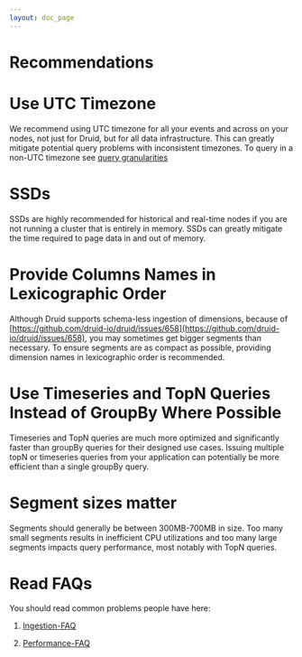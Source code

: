 ```yaml
---
layout: doc_page
---
```


Recommendations
===============

# Use UTC Timezone

We recommend using UTC timezone for all your events and across on your nodes, not just for Druid, but for all data infrastructure. This can greatly mitigate potential query problems with inconsistent timezones. To query in a non-UTC timezone see [query granularities](../querying/granularities.html#period-granularities)

# SSDs

SSDs are highly recommended for historical and real-time nodes if you are not running a cluster that is entirely in memory. SSDs can greatly mitigate the time required to page data in and out of memory.

# Provide Columns Names in Lexicographic Order

Although Druid supports schema-less ingestion of dimensions, because of [https://github.com/druid-io/druid/issues/658](https://github.com/druid-io/druid/issues/658), you may sometimes get bigger segments than necessary. To ensure segments are as compact as possible, providing dimension names in lexicographic order is recommended.

# Use Timeseries and TopN Queries Instead of GroupBy Where Possible

Timeseries and TopN queries are much more optimized and significantly faster than groupBy queries for their designed use cases. Issuing multiple topN or timeseries queries from your application can potentially be more efficient than a single groupBy query.

# Segment sizes matter

Segments should generally be between 300MB-700MB in size. Too many small segments results in inefficient CPU utilizations and 
too many large segments impacts query performance, most notably with TopN queries.

# Read FAQs

You should read common problems people have here:

1) [Ingestion-FAQ](../ingestion/faq.html)

2) [Performance-FAQ](../operations/performance-faq.html)
